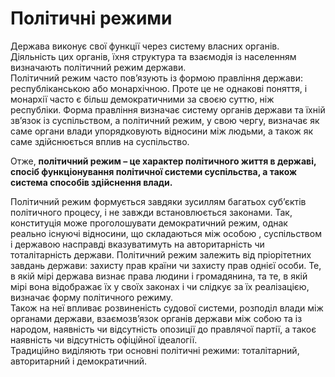# Політичні режими

Держава виконує свої функції через систему власних органів. Діяльність цих органів, їхня
структура та взаємодія із населенням визначають політичний режим держави.        
Політичний режим часто пов’язують із формою правління держави: республіканською або
монархічною. Проте це не однакові поняття, і монархії часто є більш демократичними за
своєю суттю, ніж республіки. Форма правління визначає систему органів держави та їхній
зв’язок із суспільством, а політичний режим, у свою чергу, визначає як саме органи влади
упорядковують відносини між людьми, а також як саме здійснюється вплив на
суспільство.        

Отже, <b>політичний режим – це характер політичного життя в державі, спосіб
функціонування політичної системи суспільства, а також система способів
здійснення влади.</b>   

Політичний режим формується завдяки зусиллям багатьох суб’єктів політичного процесу,
і не завжди встановлюється законами. Так, конституція може проголошувати
демократичний режим, однак реально існуючі відносини, що складаються між особою ,
суспільством і державою насправді вказуватимуть на авторитарність чи тоталітарність
держави. Політичний режим залежить від пріорітетних завдань держави: захисту прав
країни чи захисту прав однієї особи. Те, в якій мірі держава визнає права людини і
громадянина, та те, в якій мірі вона відображає їх у своїх законах і чи слідкує за їх
реалізацією, визначає форму політичного режиму.     
Також на неї впливає розвиненість судової системи, розподіл влади між органами
держави, взаємозв’язок органів держави між собою та із народом, наявність чи відсутність
опозиції до правлячої партії, а такоє наявність чи відсутність офіційної ідеалогії.        
Традиційно виділяють три основні політичні режими: тоталітарний, авторитарний і
демократичний.      

